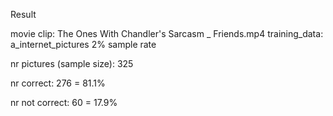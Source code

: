 


Result

movie clip: The Ones With Chandler's Sarcasm _ Friends.mp4
training_data: a_internet_pictures 
2% sample rate

nr pictures (sample size):
325

nr correct:
276 = 81.1%

nr not correct:
60 = 17.9%